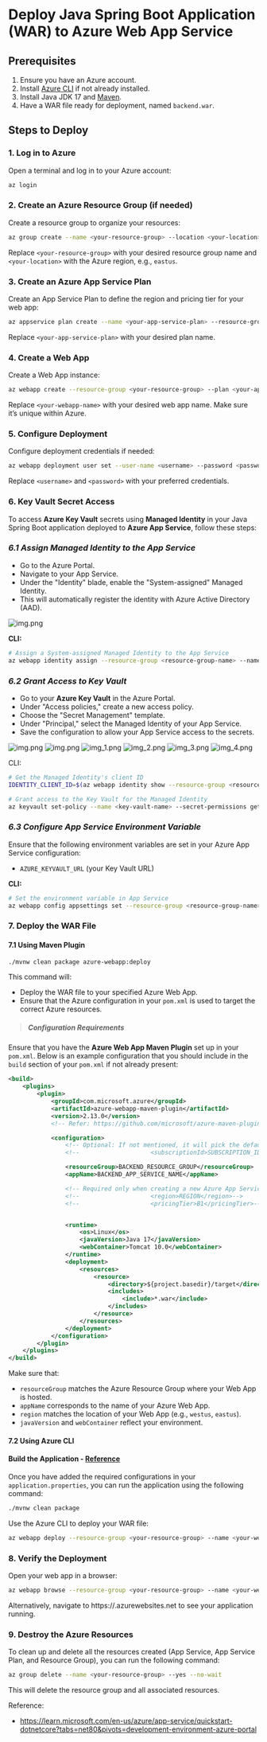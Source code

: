 # Deploy Java Spring Boot Application (WAR) to Azure Web App Service

## Prerequisites

1. Ensure you have an Azure account.
2. Install [Azure CLI](https://docs.microsoft.com/cli/azure/install-azure-cli) if not already installed.
3. Install Java JDK 17 and [Maven](https://maven.apache.org/install.html).
4. Have a WAR file ready for deployment, named `backend.war`.


## Steps to Deploy

### 1. **Log in to Azure**

Open a terminal and log in to your Azure account:
```bash
az login
```

### 2. Create an Azure Resource Group (if needed)
Create a resource group to organize your resources:
```bash
az group create --name <your-resource-group> --location <your-location>
```
Replace `<your-resource-group>` with your desired resource group name and `<your-location>` with the Azure region, e.g., `eastus`.

### 3. Create an Azure App Service Plan
Create an App Service Plan to define the region and pricing tier for your web app:

```bash
az appservice plan create --name <your-app-service-plan> --resource-group <your-resource-group> --sku B1 --is-linux
```
Replace `<your-app-service-plan>` with your desired plan name.

### 4. Create a Web App
Create a Web App instance:

```bash
az webapp create --resource-group <your-resource-group> --plan <your-app-service-plan> --name <your-webapp-name> --runtime "JAVA|17-java17" --deployment-local-git
```
Replace `<your-webapp-name>` with your desired web app name. Make sure it’s unique within Azure.

### 5. Configure Deployment
Configure deployment credentials if needed:

```bash
az webapp deployment user set --user-name <username> --password <password>
```
Replace `<username>` and `<password>` with your preferred credentials.

### 6. Key Vault Secret Access
To access **Azure Key Vault** secrets using **Managed Identity** in your Java Spring Boot application deployed to **Azure App Service**, follow these steps:

### _6.1 Assign Managed Identity to the App Service_ 
* Go to the Azure Portal. 
* Navigate to your App Service. 
* Under the "Identity" blade, enable the "System-assigned" Managed Identity. 
* This will automatically register the identity with Azure Active Directory (AAD).

![img.png](images/6_1.png)

**CLI:**
```bash
# Assign a System-assigned Managed Identity to the App Service
az webapp identity assign --resource-group <resource-group-name> --name <app-service-name>

```
### _6.2 Grant Access to Key Vault_
* Go to your **Azure Key Vault** in the Azure Portal. 
* Under "Access policies," create a new access policy. 
* Choose the "Secret Management" template. 
* Under "Principal," select the Managed Identity of your App Service. 
* Save the configuration to allow your App Service access to the secrets.

![img.png](images/6_2_1.png)
![img.png](images/6_2_2.png)
![img_1.png](images/6_2_3.png)
![img_2.png](images/6_2_4.png)
![img_3.png](images/6_2_5.png)
![img_4.png](images/6_2_6.png)

CLI:
```bash
# Get the Managed Identity's client ID
IDENTITY_CLIENT_ID=$(az webapp identity show --resource-group <resource-group-name> --name <app-service-name> --query principalId --output tsv)

# Grant access to the Key Vault for the Managed Identity
az keyvault set-policy --name <key-vault-name> --secret-permissions get list --object-id $IDENTITY_CLIENT_ID

```

### _6.3 Configure App Service Environment Variable_
Ensure that the following environment variables are set in your Azure App Service configuration:
* `AZURE_KEYVAULT_URL` (your Key Vault URL)


**CLI:**
```bash
# Set the environment variable in App Service
az webapp config appsettings set --resource-group <resource-group-name> --name <app-service-name> --settings AZURE_KEYVAULT_URL=https://<key-vault-name>.vault.azure.net/

```

### 7. Deploy the WAR File

#### 7.1 Using Maven Plugin
```bash
./mvnw clean package azure-webapp:deploy
```

This command will:
* Deploy the WAR file to your specified Azure Web App.
* Ensure that the Azure configuration in your `pom.xml` is used to target the correct Azure resources.

> ##### Configuration Requirements
Ensure that you have the **Azure Web App Maven Plugin** set up in your `pom.xml`. Below is an example configuration that you should include in the `build` section of your `pom.xml` if not already present:

```xml
<build>
    <plugins>
        <plugin>
            <groupId>com.microsoft.azure</groupId>
            <artifactId>azure-webapp-maven-plugin</artifactId>
            <version>2.13.0</version>
            <!-- Refer: https://github.com/microsoft/azure-maven-plugins/wiki/Azure-Web-App:-Configuration-Details -->

            <configuration>
                <!-- Optional: If not mentioned, it will pick the default subscription -->
                <!--                    <subscriptionId>SUBSCRIPTION_ID</subscriptionId>-->

                <resourceGroup>BACKEND_RESOURCE_GROUP</resourceGroup>
                <appName>BACKEND_APP_SERVICE_NAME</appName>

                <!-- Required only when creating a new Azure App Service. Not needed for updates. -->
                <!--                    <region>REGION</region>-->
                <!--                    <pricingTier>B1</pricingTier>-->


                <runtime>
                    <os>Linux</os>
                    <javaVersion>Java 17</javaVersion>
                    <webContainer>Tomcat 10.0</webContainer>
                </runtime>
                <deployment>
                    <resources>
                        <resource>
                            <directory>${project.basedir}/target</directory>
                            <includes>
                                <include>*.war</include>
                            </includes>
                        </resource>
                    </resources>
                </deployment>
            </configuration>
        </plugin>
    </plugins>
</build>

```

Make sure that:

* `resourceGroup` matches the Azure Resource Group where your Web App is hosted.
* `appName` corresponds to the name of your Azure Web App.
* `region` matches the location of your Web App (e.g., `westus`, `eastus`).
* `javaVersion` and `webContainer` reflect your environment.


#### 7.2 Using Azure CLI

#### Build the Application - [Reference](env_variables.md)
Once you have added the required configurations in your `application.properties`, you can run the application using the following command:

```bash
./mvnw clean package
```

Use the Azure CLI to deploy your WAR file:

```bash
az webapp deploy --resource-group <your-resource-group> --name <your-webapp-name> --src-path ./target/backend.war --type war --async true
```

### 8. Verify the Deployment
Open your web app in a browser:

```bash
az webapp browse --resource-group <your-resource-group> --name <your-webapp-name>
```

Alternatively, navigate to https://<your-webapp-name>.azurewebsites.net to see your application running.

### 9. Destroy the Azure Resources
To clean up and delete all the resources created (App Service, App Service Plan, and Resource Group), you can run the following command:

```bash
az group delete --name <your-resource-group> --yes --no-wait
```
This will delete the resource group and all associated resources.


Reference:
* https://learn.microsoft.com/en-us/azure/app-service/quickstart-dotnetcore?tabs=net80&pivots=development-environment-azure-portal
